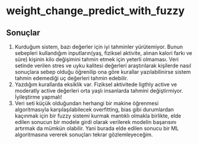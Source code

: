 # weight_change_predict_with_fuzzy
## Sonuçlar
1. Kurduğum sistem, bazı değerler için iyi tahminler yürütemiyor. Bunun sebepleri kullandığım inputların(yaş, fiziksel aktivite, alınan kalori farkı ve süre) kişinin kilo değişimini tahmin etmek için yeterli olmaması. Veri setinde verilen stres ve uyku kalitesi değerleri araştırılarak kişilerde nasıl sonuçlara sebep olduğu öğrenilip ona göre kurallar yazılabilinirse sistem tahmin edemediği uç değerleri tahmin edebilir.
2. Yazdığım kurallarda eksiklik var. Fiziksel aktivitede ligthly active ve moderatly active değerleri orta yaşlı insanlarda tahmini değiştirmiyor. İyileştirme yapmalı!
3. Veri seti küçük olduğundan herhangi bir makine öğrenmesi algoritmasıyla karşılaşılabilecek overfitting, bias gibi durumlardan kaçınmak için bir fuzzy sistemi kurmak mantıklı olmakla birlikte, elde edilen sonucun bir modele girdi olarak verilerek modelin başarısını artırmak da mümkün olabilir. Yani burada elde edilen sonucu bir ML algoritmasına vererek sonuçları tekrar gözlemleyeceğim.
